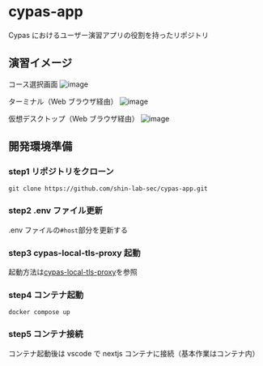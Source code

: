 # cypas-app

Cypas におけるユーザー演習アプリの役割を持ったリポジトリ

## 演習イメージ

コース選択画面
![image](https://github.com/shin-lab-sec/cypas-app/assets/65057976/618d8453-fffd-4658-8d3b-0af70e49d8b2)

ターミナル（Web ブラウザ経由）
![image](https://user-images.githubusercontent.com/65057976/204196908-12f6f64c-2437-4800-8402-5401f89523e3.png)

仮想デスクトップ（Web ブラウザ経由）
![image](https://user-images.githubusercontent.com/65057976/204194235-e33f904f-e498-4c1f-bb17-7cef8a78fa81.png)

## 開発環境準備

### step1 リポジトリをクローン

```
git clone https://github.com/shin-lab-sec/cypas-app.git
```

### step2 .env ファイル更新

.env ファイルの`#host`部分を更新する

### step3 cypas-local-tls-proxy 起動

起動方法は[cypas-local-tls-proxy](https://github.com/shin-lab-sec/cypas-local-tls-proxy)を参照

### step4 コンテナ起動

```
docker compose up
```

### step5 コンテナ接続

コンテナ起動後は vscode で nextjs コンテナに接続（基本作業はコンテナ内）
